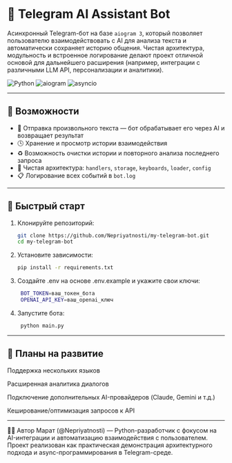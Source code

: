 # 🤖 Telegram AI Assistant Bot

Асинхронный Telegram-бот на базе `aiogram 3`, который позволяет пользователю взаимодействовать с AI для анализа текста и автоматически сохраняет историю общения. Чистая архитектура, модульность и встроенное логирование делают проект отличной основой для дальнейшего расширения (например, интеграции с различными LLM API, персонализации и аналитики).

![Python](https://img.shields.io/badge/Python-3.10%2B-blue)
![aiogram](https://img.shields.io/badge/aiogram-3.x-green)
![asyncio](https://img.shields.io/badge/asyncio-%F0%9F%94%90-purple)

---

## 🧠 Возможности

- 📩 Отправка произвольного текста — бот обрабатывает его через AI и возвращает результат
- 🕓 Хранение и просмотр истории взаимодействия
- ♻️ Возможность очистки истории и повторного анализа последнего запроса
- 🧱 Чистая архитектура: `handlers`, `storage`, `keyboards`, `loader`, `config`
- 📋 Логирование всех событий в `bot.log`

---


## 🚀 Быстрый старт

1. Клонируйте репозиторий:
   ```bash
   git clone https://github.com/Nepriyatnosti/my-telegram-bot.git
   cd my-telegram-bot
   ```

2. Установите зависимости:
    ```bash
    pip install -r requirements.txt
   ```

3. Создайте .env на основе .env.example и укажите свои ключи:
   ```bash
    BOT_TOKEN=ваш_токен_бота
    OPENAI_API_KEY=ваш_openai_ключ
   ```
 
4. Запустите бота:
   ```bash
    python main.py
   ```

---

## 🧩 Планы на развитие
 Поддержка нескольких языков

 Расширенная аналитика диалогов

 Подключение дополнительных AI-провайдеров (Claude, Gemini и т.д.)

 Кеширование/оптимизация запросов к API

---

👨‍💻 Автор
Марат (@Nepriyatnosti) — Python-разработчик с фокусом на AI-интеграции и автоматизацию взаимодействия с пользователем.
Проект реализован как практическая демонстрация архитектурного подхода и async-программирования в Telegram-среде.
